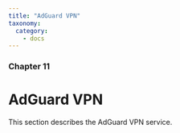 ```yaml
---
title: "AdGuard VPN"
taxonomy:
  category:
    - docs
---
```


### Chapter 11

# AdGuard VPN

This section describes the AdGuard VPN service.

